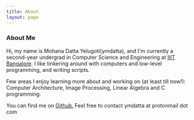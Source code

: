 ```yaml
---
title: About
layout: page
---
```

<!--![Profile Image]({{ site.url }}/{{ site.picture }})-->

<h3> About Me </h3>

<p>
Hi, my name is Mohana Datta Yelugoti(ymdatta), and I'm currently a second-year
undergrad in Computer Science and Engineering at <a href =
"https://www.iiitb.ac.in/"> IIIT Bangalore</a>. I like tinkering around with 
computers and low-level programming, and writing scripts.</p>

<p>Few areas I enjoy learning more about and working on (at least till now!):
Computer Architecture, Image Processing, Linear Algebra and C programming.</p>

<p>You can find me on <a href = "https://github.com/ymdatta"> Github.</a> Feel
free to contact ymdatta at protonmail dot com</p>
